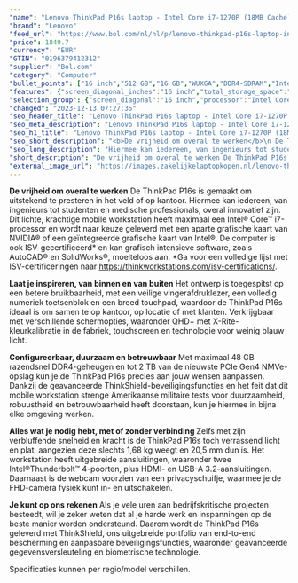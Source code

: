 ```yaml
---
"name": "Lenovo ThinkPad P16s laptop - Intel Core i7-1270P (18MB Cache), 16GB DDR4-SDRAM, 512GB SSD, 40.6 cm (16\") Full HD+ 1920 x 1200 IPS, Intel Iris Xe Graphics, NVIDIA Quadro T550 (4GB GDDR6), LAN, WLAN, Webcam, Windows 11 Pro 64-bit"
"brand": "Lenovo"
"feed_url": "https://www.bol.com/nl/nl/p/lenovo-thinkpad-p16s-laptop-intel-core-i7-1270p-16gb-ddr4-sdram-512gb-ssd-40-6-cm-full-hd-1920-x-1200-ips-intel-iris-xe-graphics-nvidia-quadro-t550-lan-wlan-webcam-windows-11-pro-64-bit/9300000101398243"
"price": 1849.7
"currency": "EUR"
"GTIN": "0196379412312"
"supplier": "Bol.com"
"category": "Computer"
"bullet_points": ["16 inch","512 GB","16 GB","WUXGA","DDR4-SDRAM","Intel Iris Xe Graphics","Windows"]
"features": {"screen_diagonal_inches":"16 inch","total_storage_space":"512 GB","memory_size":"16 GB","graphics":"WUXGA","memory_type":"DDR4-SDRAM","graphics_card":"Intel Iris Xe Graphics","operating_system":"Windows"}
"selection_group": {"screen_diagonal":"16 inch","processor":"Intel Core i7","changed_price_past_3_days":false,"product_family":"Thinkpad"}
"changed": "2023-12-13 07:27:35"
"seo_header_title": "Lenovo ThinkPad P16s laptop - Intel Core i7-1270P (18MB Cache), 16GB DDR4-SDRAM, 512GB SSD, 40.6 cm (16\") Full HD+ 1920 x 1200 IPS, Intel Iris Xe Graphics, NVIDIA Quadro T550 (4GB GDDR6), LAN, WLAN, Webcam, Windows 11 Pro 64-bit"
"seo_meta_description": "Lenovo ThinkPad P16s laptop - Intel Core i7-1270P (18MB Cache), 16GB DDR4-SDRAM, 512GB SSD, 40.6 cm (16\") Full HD+ 1920 x 1200 IPS, Intel Iris Xe Graphics, NVIDIA Quadro T550 (4GB GDDR6), LAN, WLAN, Webcam, Windows 11 Pro 64-bit"
"seo_h1_title": "Lenovo ThinkPad P16s laptop - Intel Core i7-1270P (18MB Cache), 16GB DDR4-SDRAM, 512GB SSD, 40.6 cm (16\") Full HD+ 1920 x 1200 IPS, Intel Iris Xe Graphics, NVIDIA Quadro T550 (4GB GDDR6), LAN, WLAN, Webcam, Windows 11 Pro 64-bit"
"seo_short_description": "<b>De vrijheid om overal te werken</b>\n De ThinkPad P16s is gemaakt om uitstekend te presteren in het veld of op kantoor."
"seo_long_description": "Hiermee kan iedereen, van ingenieurs tot studenten en medische professionals, overal innovatief zijn. Dit lichte, krachtige mobile workstation heeft maximaal een Intel® Core™ i7-processor en wordt naar keuze geleverd met een aparte grafische kaart van NVIDIA® of een geïntegreerde grafische kaart van Intel®. De computer is ook ISV-gecertificeerd* en kan grafisch intensieve software, zoals AutoCAD® en SolidWorks®, moeiteloos aan. \n*Ga voor een volledige lijst met ISV-certificeringen naar https://thinkworkstations. com/isv-certifications/. \n\n<b>Laat je inspireren, van binnen en van buiten</b>\n Het ontwerp is toegespitst op een betere bruikbaarheid, met een veilige vingerafdruklezer, een volledig numeriek toetsenblok en een breed touchpad, waardoor de ThinkPad P16s ideaal is om samen te op kantoor, op locatie of met klanten. Verkrijgbaar met verschillende schermopties, waaronder QHD+ met X-Rite-kleurkalibratie in de fabriek, touchscreen en technologie voor weinig blauw licht. \n\n\n<b>Configureerbaar, duurzaam en betrouwbaar</b>\n Met maximaal 48 GB razendsnel DDR4-geheugen en tot 2 TB van de nieuwste PCIe Gen4 NMVe-opslag kun je de ThinkPad P16s precies aan jouw wensen aanpassen. Dankzij de geavanceerde ThinkShield-beveiligingsfuncties en het feit dat dit mobile workstation strenge Amerikaanse militaire tests voor duurzaamheid, robuustheid en betrouwbaarheid heeft doorstaan, kun je hiermee in bijna elke omgeving werken. \n\n\n<b>Alles wat je nodig hebt, met of zonder verbinding </b>\n Zelfs met zijn verbluffende snelheid en kracht is de ThinkPad P16s toch verrassend licht en plat, aangezien deze slechts 1,68 kg weegt en 20,5 mm dun is. Het workstation heeft uitgebreide aansluitingen, waaronder twee Intel®Thunderbolt™ 4-poorten, plus HDMI- en USB-A 3. 2-aansluitingen. Daarnaast is de webcam voorzien van een privacyschuifje, waarmee je de FHD-camera fysiek kunt in- en uitschakelen. \n\n\n<b>Je kunt op ons rekenen</b>\n Als je vele uren aan bedrijfskritische projecten besteedt, wil je zeker weten dat al je harde werk en inspanningen op de beste manier worden ondersteund. Daarom wordt de ThinkPad P16s geleverd met ThinkShield, ons uitgebreide portfolio van end-to-end bescherming en aanpasbare beveiligingsfuncties, waaronder geavanceerde gegevensversleuteling en biometrische technologie. \n\nSpecificaties kunnen per regio/model verschillen."
"short_description": "De vrijheid om overal te werken De ThinkPad P16s is gemaakt om uitstekend te presteren in het veld of op kantoor. Hiermee kan iedereen, van ingenieurs tot studenten en medische professionals, overal innovatief zijn. Dit lichte, krachtige mobile workstation heeft maximaal een Intel® Core™ i7-processor en wordt naar keuze geleverd met een aparte grafische kaart van NVIDIA® of een geïntegreerde grafische kaart van Intel®. De computer is ook ISV-gecertificeerd* en kan grafisch intensieve software, zoals AutoCAD® en SolidWorks®, moeiteloos aan. *Ga voor een volledige lijst met ISV-certificeringen naar https://thinkworkstations.com/isv-certifications/. Laat je inspireren, van binnen en van buiten Het ontwerp is toegespitst op een betere bruikbaarheid, met een veilige vingerafdruklezer, een volledig numeriek toetsenblok en een breed touchpad, waardoor de ThinkPad P16s ideaal is om samen te op kantoor, op locatie of met klanten. Verkrijgbaar met verschillende schermopties, waaronder QHD+ met X-Rite-kleurkalibratie in de fabriek, touchscreen en technologie voor weinig blauw licht. Configureerbaar, duurzaam en betrouwbaar Met maximaal 48 GB razendsnel DDR4-geheugen en tot 2 TB van de nieuwste PCIe Gen4 NMVe-opslag kun je de ThinkPad P16s precies aan jouw wensen aanpassen. Dankzij de geavanceerde ThinkShield-beveiligingsfuncties en het feit dat dit mobile workstation strenge Amerikaanse militaire tests voor duurzaamheid, robuustheid en betrouwbaarheid heeft doorstaan, kun je hiermee in bijna elke omgeving werken. Alles wat je nodig hebt, met of zonder verbinding Zelfs met zijn verbluffende snelheid en kracht is de ThinkPad P16s toch verrassend licht en plat, aangezien deze slechts 1,68 kg weegt en 20,5 mm dun is. Het workstation heeft uitgebreide aansluitingen, waaronder twee Intel®Thunderbolt™ 4-poorten, plus HDMI- en USB-A 3.2-aansluitingen. Daarnaast is de webcam voorzien van een privacyschuifje, waarmee je de FHD-camera fysiek kunt in- en uitschakelen. Je kunt op ons rekenen Als je vele uren aan bedrijfskritische projecten besteedt, wil je zeker weten dat al je harde werk en inspanningen op de beste manier worden ondersteund. Daarom wordt de ThinkPad P16s geleverd met ThinkShield, ons uitgebreide portfolio van end-to-end bescherming en aanpasbare beveiligingsfuncties, waaronder geavanceerde gegevensversleuteling en biometrische technologie. Specificaties kunnen per regio/model verschillen."
"external_image_url": "https://images.zakelijkelaptopkopen.nl/lenovo-thinkpad-p16s-laptop-intel-core-i7-1270p-16gb-ddr4-sdram-512gb-ssd-40-6-cm-full-hd-1920-x-1200-ips-intel-iris-xe-graphics-nvidia-quadro-t550-lan-wlan-webcam-windows-11-pro-64-bit.webp"
---
```


<b>De vrijheid om overal te werken</b>
 De ThinkPad P16s is gemaakt om uitstekend te presteren in het veld of op kantoor. Hiermee kan iedereen, van ingenieurs tot studenten en medische professionals, overal innovatief zijn. Dit lichte, krachtige mobile workstation heeft maximaal een Intel® Core™ i7-processor en wordt naar keuze geleverd met een aparte grafische kaart van NVIDIA® of een geïntegreerde grafische kaart van Intel®. De computer is ook ISV-gecertificeerd* en kan grafisch intensieve software, zoals AutoCAD® en SolidWorks®, moeiteloos aan.
*Ga voor een volledige lijst met ISV-certificeringen naar https://thinkworkstations.com/isv-certifications/.

<b>Laat je inspireren, van binnen en van buiten</b>
 Het ontwerp is toegespitst op een betere bruikbaarheid, met een veilige vingerafdruklezer, een volledig numeriek toetsenblok en een breed touchpad, waardoor de ThinkPad P16s ideaal is om samen te op kantoor, op locatie of met klanten. Verkrijgbaar met verschillende schermopties, waaronder QHD+ met X-Rite-kleurkalibratie in de fabriek, touchscreen en technologie voor weinig blauw licht.


<b>Configureerbaar, duurzaam en betrouwbaar</b>
 Met maximaal 48 GB razendsnel DDR4-geheugen en tot 2 TB van de nieuwste PCIe Gen4 NMVe-opslag kun je de ThinkPad P16s precies aan jouw wensen aanpassen. Dankzij de geavanceerde ThinkShield-beveiligingsfuncties en het feit dat dit mobile workstation strenge Amerikaanse militaire tests voor duurzaamheid, robuustheid en betrouwbaarheid heeft doorstaan, kun je hiermee in bijna elke omgeving werken.


<b>Alles wat je nodig hebt, met of zonder verbinding </b>
 Zelfs met zijn verbluffende snelheid en kracht is de ThinkPad P16s toch verrassend licht en plat, aangezien deze slechts 1,68 kg weegt en 20,5 mm dun is. Het workstation heeft uitgebreide aansluitingen, waaronder twee Intel®Thunderbolt™ 4-poorten, plus HDMI- en USB-A 3.2-aansluitingen. Daarnaast is de webcam voorzien van een privacyschuifje, waarmee je de FHD-camera fysiek kunt in- en uitschakelen.


<b>Je kunt op ons rekenen</b>
 Als je vele uren aan bedrijfskritische projecten besteedt, wil je zeker weten dat al je harde werk en inspanningen op de beste manier worden ondersteund. Daarom wordt de ThinkPad P16s geleverd met ThinkShield, ons uitgebreide portfolio van end-to-end bescherming en aanpasbare beveiligingsfuncties, waaronder geavanceerde gegevensversleuteling en biometrische technologie.

Specificaties kunnen per regio/model verschillen.